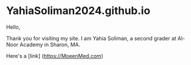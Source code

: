 # YahiaSoliman2024.github.io

Hello,

Thank you for visiting my site.
I am Yahia Soliman, a second grader at Al-Noor Academy in Sharon, MA.

Here's a [link] (https://MoeenMed.com)
